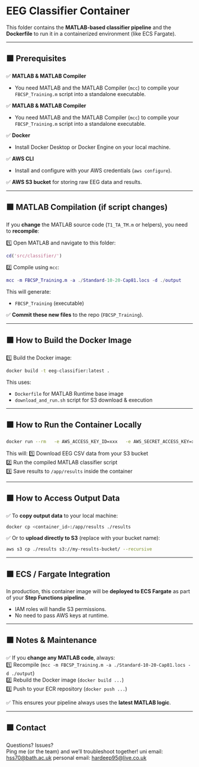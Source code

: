 
# EEG Classifier Container

This folder contains the **MATLAB-based classifier pipeline** and the **Dockerfile** to run it in a containerized environment (like ECS Fargate).

---

## 🟩 Prerequisites

✅ **MATLAB & MATLAB Compiler**  
- You need MATLAB and the MATLAB Compiler (`mcc`) to compile your `FBCSP_Training.m` script into a standalone executable.

✅ **MATLAB & MATLAB Compiler**  
- You need MATLAB and the MATLAB Compiler (`mcc`) to compile your `FBCSP_Training.m` script into a standalone executable.

✅ **Docker**  
- Install Docker Desktop or Docker Engine on your local machine.

✅ **AWS CLI**  
- Install and configure with your AWS credentials (`aws configure`).

✅ **AWS S3 bucket** for storing raw EEG data and results.

---

## 🟩 MATLAB Compilation (if script changes)

If you **change** the MATLAB source code (`T1_TA_TM.m` or helpers), you need to **recompile**:

1️⃣ Open MATLAB and navigate to this folder:

```matlab
cd('src/classifier/')
```

2️⃣ Compile using `mcc`:

```matlab
mcc -m FBCSP_Training.m -a ./Standard-10-20-Cap81.locs -d ./output
```

This will generate:
- `FBCSP_Training` (executable)

✅ **Commit these new files** to the repo (`FBCSP_Training`).

---

## 🟩 How to Build the Docker Image

1️⃣ Build the Docker image:

```bash
docker build -t eeg-classifier:latest .
```

This uses:
- `Dockerfile` for MATLAB Runtime base image
- `download_and_run.sh` script for S3 download & execution

---

## 🟩 How to Run the Container Locally

```bash
docker run --rm   -e AWS_ACCESS_KEY_ID=xxx   -e AWS_SECRET_ACCESS_KEY=xxx   -e AWS_DEFAULT_REGION=eu-west-2   eeg-classifier:latest
```

This will:
1️⃣ Download EEG CSV data from your S3 bucket  
2️⃣ Run the compiled MATLAB classifier script  
3️⃣ Save results to `/app/results` inside the container

---

## 🟩 How to Access Output Data

✅ To **copy output data** to your local machine:

```bash
docker cp <container_id>:/app/results ./results
```

✅ Or to **upload directly to S3** (replace with your bucket name):

```bash
aws s3 cp ./results s3://my-results-bucket/ --recursive
```

---

## 🟩 ECS / Fargate Integration

In production, this container image will be **deployed to ECS Fargate** as part of your **Step Functions pipeline**.  
- IAM roles will handle S3 permissions.  
- No need to pass AWS keys at runtime.

---

## 🟩 Notes & Maintenance

✅ If you **change any MATLAB code**, always:  
1️⃣ Recompile (`mcc -m FBCSP_Training.m -a ./Standard-10-20-Cap81.locs -d ./output`)  
2️⃣ Rebuild the Docker image (`docker build ...`)  
3️⃣ Push to your ECR repository (`docker push ...`)  

✅ This ensures your pipeline always uses the **latest MATLAB logic**.

---

## 🟩 Contact

Questions? Issues?  
Ping me (or the team) and we’ll troubleshoot together!
uni email: hss70@bath.ac.uk
personal email: hardeep95@live.co.uk
